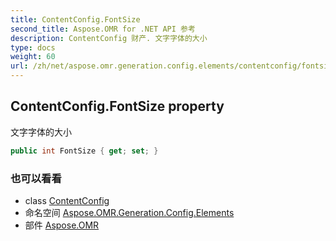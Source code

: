 ```yaml
---
title: ContentConfig.FontSize
second_title: Aspose.OMR for .NET API 参考
description: ContentConfig 财产. 文字字体的大小
type: docs
weight: 60
url: /zh/net/aspose.omr.generation.config.elements/contentconfig/fontsize/
---
```

## ContentConfig.FontSize property

文字字体的大小

```csharp
public int FontSize { get; set; }
```

### 也可以看看

* class [ContentConfig](../)
* 命名空间 [Aspose.OMR.Generation.Config.Elements](../../contentconfig/)
* 部件 [Aspose.OMR](../../../)


